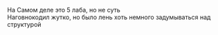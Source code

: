 На Самом деле это 5 лаба, но не суть  
Наговнокодил жутко, но было лень хоть немного задумываться над структурой
